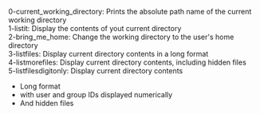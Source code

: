 0-current_working_directory: Prints the absolute path name of the current working directory <br>
1-listit: Display the contents of yout current directory <br>
2-bring_me_home: Change the working directory to the user's home directory <br>
3-listfiles: Display current directory contents in a long format <br>
4-listmorefiles: Display current directory contents, including hidden files <br>
5-listfilesdigitonly: Display current directory contents <br>
- Long format
- with user and group IDs displayed numerically
- And hidden files
